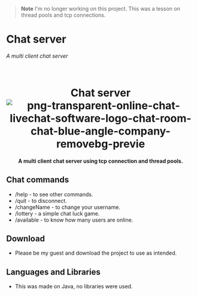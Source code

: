 > **Note**
> I'm no longer working on this project. 
> This was a lesson on thread pools and tcp connections.

# Chat server
*A multi client chat server*

<h1 align="center">
  <br>
  Chat server
  <br>
  <img src="https://i.ibb.co/PWgvh2v/png-transparent-online-chat-livechat-software-logo-chat-room-chat-blue-angle-company-removebg-previe.png" alt="png-transparent-online-chat-livechat-software-logo-chat-room-chat-blue-angle-company-removebg-previe" border="0">
</h1>


<h4 align="center">A multi client chat server using tcp connection and thread pools.</h4>

## Chat commands

* /help - to see other commands.
* /quit - to disconnect.
* /changeName - to change your username.
* /lottery - a simple chat luck game.
* /available - to know how many users are online.

## Download

- Please be my guest and download the project to use as intended.


## Languages and Libraries

- This was made on Java, no libraries were used.

